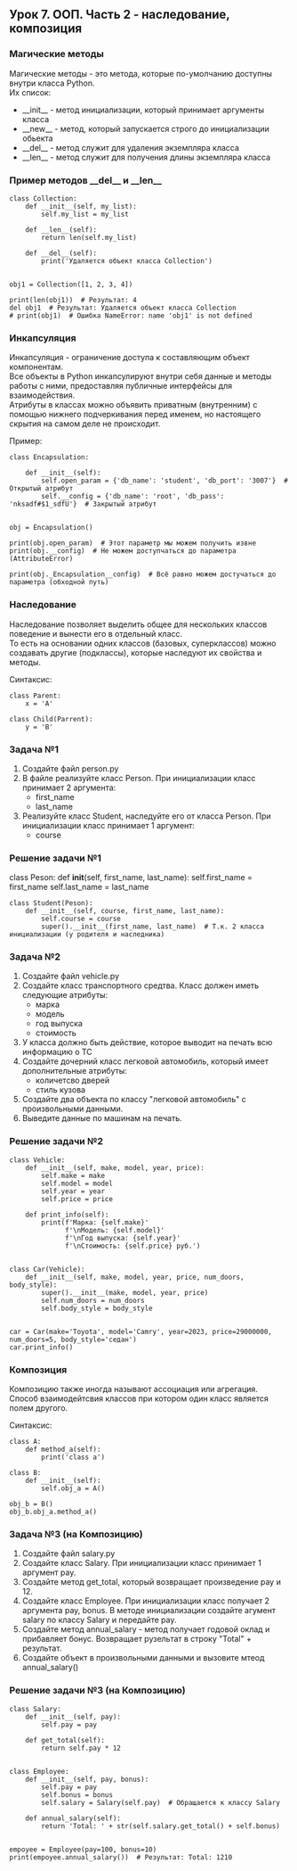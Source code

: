 ## Урок 7. ООП. Часть 2 - наследование, композиция

### Магические методы
Магические методы - это метода, которые по-умолчанию доступны внутри класса Python.  
Их список:
- \_\_init\_\_ - метод инициализации, который принимает аргументы класса
- \_\_new\_\_ - метод, который запускается строго до инициализации обьекта 
- \_\_del\_\_ - метод служит для удаления экземпляра класса
- \_\_len\_\_ - метод служит для получения длины экземпляра класса


### Пример методов \_\_del\_\_ и \_\_len\_\_ 
    class Collection:
        def __init__(self, my_list):
            self.my_list = my_list
    
        def __len__(self):
            return len(self.my_list)
    
        def __del__(self):
            print('Удаляется объект класса Collection')
    
    
    obj1 = Collection([1, 2, 3, 4])
    
    print(len(obj1))  # Результат: 4
    del obj1  # Результат: Удаляется объект класса Collection
    # print(obj1)  # Ошибка NameError: name 'obj1' is not defined


### Инкапсуляция

Инкапсуляция - ограничение доступа к составляющим объект компонентам.  
Все объекты в Python инкапсулируют внутри себя данные и методы работы с ними, предоставляя публичные интерфейсы для взаимодействия.  
Атрибуты в классах можно объявить приватным (внутренним) с помощью нижнего подчеркивания перед именем, но настоящего скрытия на самом деле не происходит.

Пример: 

    class Encapsulation:
    
        def __init__(self):
            self.open_param = {'db_name': 'student', 'db_port': '3007'}  # Открытый атрибут
            self.__config = {'db_name': 'root', 'db_pass': 'nksadf#$1_sdfU'}  # Закрытый атрибут
    
    
    obj = Encapsulation()
    
    print(obj.open_param)  # Этот параметр мы можем получить извне
    print(obj.__config)  # Не можем доступчаться до параметра (AttributeError)
    
    print(obj._Encapsulation__config)  # Всё равно можем достучаться до параметра (обходной путь)

### Наследование
Наследование позволяет выделить общее для нескольких классов поведение и вынести его в отдельный класс.  
То есть на основании одних классов (базовых, суперклассов) можно создавать другие (подклассы), которые наследуют их свойства и методы.  

Синтаксис:
    
    class Parent:
        x = 'A'
    
    class Child(Parrent):
        y = 'B'

### Задача №1
1. Создайте файл person.py
2. В файле реализуйте класс Person. При инициализации класс принимает 2 аргумента:
    - first_name 
    - last_name
3. Реализуйте класс Student, наследуйте его от класса Person. При инициализации класс принимает 1 аргумент:
    - course

### Решение задачи №1
class Peson:
        def __init__(self, first_name, last_name):
            self.first_name = first_name
            self.last_name = last_name
    
    
    class Student(Peson):
        def __init__(self, course, first_name, last_name):
            self.course = course
            super().__init__(first_name, last_name)  # Т.к. 2 класса инициализации (у родителя и наследника)

### Задача №2
1. Создайте файл vehicle.py
2. Создайте класс транспортного средтва. Класс должен иметь следующие атрибуты:
   - марка
   - модель
   - год выпуска
   - стоимость
3. У класса должно быть действие, которое выводит на печать всю информацию о ТС
4. Создайте дочерний класс легковой автомобиль, который имеет дополнительные атрибуты:
   - количетсво дверей
   - стиль кузова
5. Создайте два объекта по классу "легковой автомобиль" с произвольными данными. 
6. Выведите данные по машинам на печать. 

### Решение задачи №2
    class Vehicle:
        def __init__(self, make, model, year, price):
            self.make = make
            self.model = model
            self.year = year
            self.price = price
    
        def print_info(self):
            print(f'Марка: {self.make}'
                  f'\nМодель: {self.model}'
                  f'\nГод выпуска: {self.year}'
                  f'\nСтоимость: {self.price} руб.')
    
    
    class Car(Vehicle):
        def __init__(self, make, model, year, price, num_doors, body_style):
            super().__init__(make, model, year, price)
            self.num_doors = num_doors
            self.body_style = body_style
    
    
    car = Car(make='Toyota', model='Camry', year=2023, price=29000000, num_doors=5, body_style='седан')
    car.print_info()

### Композиция
Композицию также иногда называют ассоциация или агрегация.  
Способ взаимодейтсвия классов при котором один класс является полем другого.  

Синтаксис:

    class A:
        def method_a(self):
            print('class a')
    
    class B:
        def __init__(self):
            self.obj_a = A()
    
    obj_b = B()
    obj_b.obj_a.method_a()

### Задача №3 (на Композицию)
1. Создайте файл salary.py
2. Создайте класс Salary. При инициализации класс принимает 1 аргумент pay.
3. Создайте метод get_total, который возвращает произведение pay и 12.
4. Создайте класс Employee. При инициализации класс получает 2 аргумента pay, bonus. В методе инициализации создайте агумент salary по классу Salary и передайте pay.
5. Создайте метод annual_salary - метод получает годовой оклад и прибавляет бонус. Возвращает рузельтат в строку "Total" + результат.
6. Создайте объект в произвольными данными и вызовите мтеод annual_salary()

### Решение задачи №3 (на Композицию)
    class Salary:
        def __init__(self, pay):
            self.pay = pay
    
        def get_total(self):
            return self.pay * 12
    
    
    class Employee:
        def __init__(self, pay, bonus):
            self.pay = pay
            self.bonus = bonus
            self.salary = Salary(self.pay)  # Обращается к классу Salary
    
        def annual_salary(self):
            return 'Total: ' + str(self.salary.get_total() + self.bonus)
    
    
    empoyee = Employee(pay=100, bonus=10)
    print(empoyee.annual_salary())  # Результат: Total: 1210
